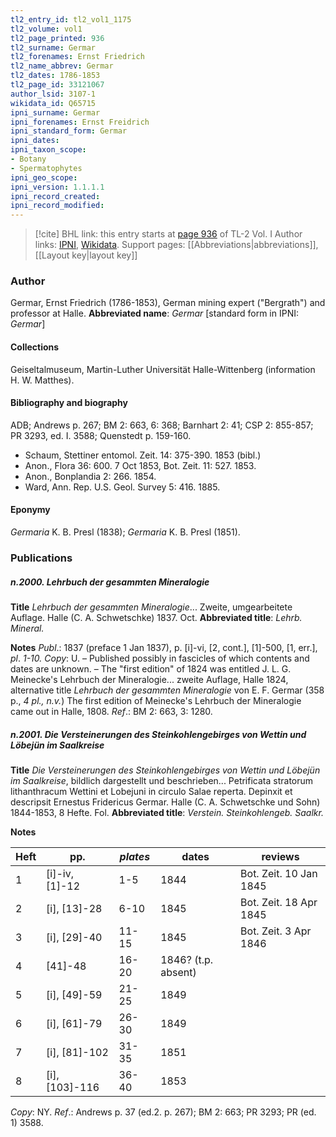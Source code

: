 ```yaml
---
tl2_entry_id: tl2_vol1_1175
tl2_volume: vol1
tl2_page_printed: 936
tl2_surname: Germar
tl2_forenames: Ernst Friedrich
tl2_name_abbrev: Germar
tl2_dates: 1786-1853
tl2_page_id: 33121067
author_lsid: 3107-1
wikidata_id: Q65715
ipni_surname: Germar
ipni_forenames: Ernst Freidrich
ipni_standard_form: Germar
ipni_dates: 
ipni_taxon_scope: 
- Botany
- Spermatophytes
ipni_geo_scope: 
ipni_version: 1.1.1.1
ipni_record_created: 
ipni_record_modified:
---
```


> [!cite] BHL link: this entry starts at [page 936](https://www.biodiversitylibrary.org/page/33121067) of TL-2 Vol. I
> Author links: [IPNI](https://www.ipni.org/a/3107-1), [Wikidata](https://www.wikidata.org/wiki/Q65715). Support pages: [[Abbreviations|abbreviations]], [[Layout key|layout key]]

### Author

Germar, Ernst Friedrich (1786-1853), German mining expert ("Bergrath") and professor at Halle. 
**Abbreviated name**: *Germar* \[standard form in IPNI: *Germar*\]

#### Collections

Geiseltalmuseum, Martin-Luther Universität Halle-Wittenberg (information H. W. Matthes).

#### Bibliography and biography

ADB; Andrews p. 267; BM 2: 663, 6: 368; Barnhart 2: 41; CSP 2: 855-857; PR 3293, ed. I. 3588; Quenstedt p. 159-160.
- Schaum, Stettiner entomol. Zeit. 14: 375-390. 1853 (bibl.)
- Anon., Flora 36: 600. 7 Oct 1853, Bot. Zeit. 11: 527. 1853.
- Anon., Bonplandia 2: 266. 1854.
- Ward, Ann. Rep. U.S. Geol. Survey 5: 416. 1885.

#### Eponymy

*Germaria* K. B. Presl (1838); *Germaria* K. B. Presl (1851).

### Publications

##### n.2000. Lehrbuch der gesammten Mineralogie

**Title**
*Lehrbuch der gesammten Mineralogie*... Zweite, umgearbeitete Auflage. Halle (C. A. Schwetschke) 1837. Oct.
**Abbreviated title**: *Lehrb. Mineral.*

**Notes**
*Publ*.: 1837 (preface 1 Jan 1837), p. \[i\]-vi, \[2, cont.\], \[1\]-500, \[1, err.\], *pl*. *1-10. Copy*: U. – Published possibly in fascicles of which contents and dates are unknown. – The "first edition" of 1824 was entitled J. L. G. Meinecke's Lehrbuch der Mineralogie... zweite Auflage, Halle 1824, alternative title *Lehrbuch der gesammten Mineralogie* von E. F. Germar (358 p., *4 pl., n.v.*) The first edition of Meinecke's Lehrbuch der Mineralogie came out in Halle, 1808.
*Ref*.: BM 2: 663, 3: 1280.

##### n.2001. Die Versteinerungen des Steinkohlengebirges von Wettin und Löbejün im Saalkreise

**Title**
*Die Versteinerungen des Steinkohlengebirges von Wettin und Löbejün im Saalkreise*, bildlich dargestellt und beschrieben... Petrificata stratorum lithanthracum Wettini et Lobejuni in circulo Salae reperta. Depinxit et descripsit Ernestus Fridericus Germar. Halle (C. A. Schwetschke und Sohn) 1844-1853, 8 Hefte. Fol.
**Abbreviated title**: *Verstein. Steinkohlengeb. Saalkr.*

**Notes**

|Heft	|pp.	|*plates*	|dates	|reviews|
|---	|---	|---	|---	|---	|
|1	|\[i\]-iv, \[1\]-12	|1-5	|1844	|Bot. Zeit. 10 Jan 1845|
|2	|\[i\], \[13\]-28	|6-10	|1845	|Bot. Zeit. 18 Apr 1845|
|3	|\[i\], \[29\]-40	|11-15	|1845	|Bot. Zeit. 3 Apr 1846|
|4	|\[41\]-48	|16-20	|1846? (t.p. absent)|
|5	|\[i\], \[49\]-59	|21-25	|1849|
|6	|\[i\], \[61\]-79	|26-30	|1849|
|7	|\[i\], \[81\]-102	|31-35	|1851|
|8	|\[i\], \[103\]-116	|36-40	|1853|

*Copy*: NY.
*Ref*.: Andrews p. 37 (ed.2. p. 267); BM 2: 663; PR 3293; PR (ed. 1) 3588.

